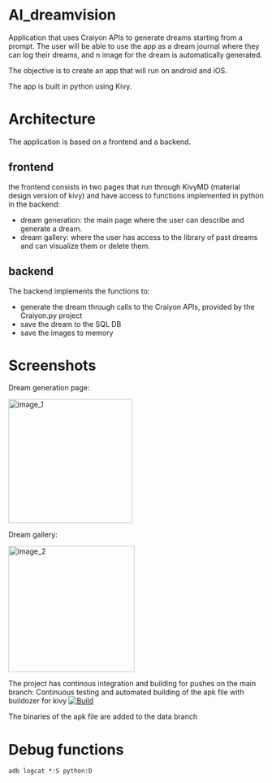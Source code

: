 # AI_dreamvision
Application that uses Craiyon APIs to generate dreams starting from a prompt. 
The user will be able to use the app as a dream journal where they can log their dreams, and n image for the dream is automatically generated.

The objective is to create an app that will run on android and iOS.

The app is built in python using Kivy. 

# Architecture

The application is based on a frontend and a backend.

## frontend
the frontend consists in two pages that run through KivyMD (material design version of kivy) and have access to functions implemented in python in the backend:

- dream generation: the main page where the user can describe and generate a dream.
- dream gallery: where the user has access to the library of past dreams and can visualize them or delete them.

## backend

The backend implements the functions to:
- generate the dream through calls to the Craiyon APIs, provided by the Craiyon.py project
- save the dream to the SQL DB
- save the images to memory

# Screenshots

Dream generation page:

<img width="244" alt="image_1" src="https://user-images.githubusercontent.com/106270843/217652624-511dcfb3-cad5-4211-88c8-ce23bcf8e5df.png">


Dream gallery:

<img width="248" alt="image_2" src="https://user-images.githubusercontent.com/106270843/217652653-e1a21d3a-08cc-4b22-bf30-beea8f13c9f8.png">


The project has continous integration and building for pushes on the main branch: 
Continuous testing and automated building of the apk file with buildozer for kivy
[![Build](https://github.com/lorenzomad/AI_dreamvision/actions/workflows/main.yml/badge.svg)](https://github.com/lorenzomad/AI_dreamvision/actions/workflows/main.yml)

The binaries of the apk file are added to the data branch

# Debug functions
    adb logcat *:S python:D
